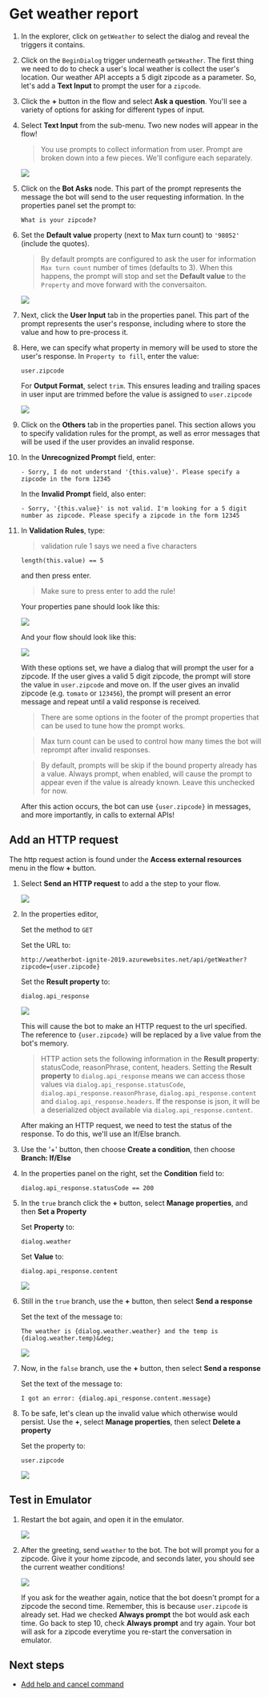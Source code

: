 # Get weather report

1. In the explorer, click on `getWeather` to select the dialog and reveal the triggers it contains.
2. Click on the `BeginDialog` trigger underneath `getWeather`. The first thing we need to do to check a user's local weather is collect the user's location. Our weather API accepts a 5 digit zipcode as a parameter. So, let's add a **Text Input** to prompt the user for a `zipcode`.
3. Click the **+** button in the flow and select **Ask a question**. You'll see a variety of options for asking for different types of input.
4. Select **Text Input** from the sub-menu. Two new nodes will appear in the flow!

   > You use prompts to collect information from user. Prompt are broken down into a few pieces. We'll configure each separately.

   ![](../media/tutorial-weatherbot/03/empty-prompt.png)

5. Click on the **Bot Asks** node. This part of the prompt represents the message the bot will send to the user requesting information. In the properties panel set the prompt to:

      `What is your zipcode?`

6. Set the **Default value** property (next to Max turn count) to `'98052'` (include the quotes). 

   > By default prompts are configured to ask the user for information `Max turn count` number of times (defaults to 3). When this happens, the prompt will stop and set the **Default value** to the `Property` and move forward with the conversaiton. 

   ![](../media/tutorial-weatherbot/03/zipcode-prompt.png)

7. Next, click the **User Input** tab in the properties panel. This part of the prompt represents the user's response, including where to store the value and how to pre-process it.

8. Here, we can specify what property in memory will be used to store the user's response. In `Property to fill`, enter the value:

      `user.zipcode`

   For **Output Format**, select `trim`. This ensures leading and trailing spaces in user input are trimmed before the value is assigned to `user.zipcode`

   ![](../media/tutorial-weatherbot/03/zipcode-answer.png)

9. Click on the **Others** tab in the properties panel. This section allows you to specify validation rules for the prompt, as well as error messages that will be used if the user provides an invalid response.

10. In the **Unrecognized Prompt** field, enter:
      
      `- Sorry, I do not understand '{this.value}'. Please specify a zipcode in the form 12345`

    In the **Invalid Prompt** field, also enter:

      `- Sorry, '{this.value}' is not valid. I'm looking for a 5 digit number as zipcode. Please specify a zipcode in the form 12345`

11. In **Validation Rules**, type:

    > validation rule 1 says we need a five characters

      `length(this.value) == 5`

    and then press enter.

    > Make sure to press enter to add the rule!

    Your properties pane should look like this:

    ![](../media/tutorial-weatherbot/03/zipcode-exceptions.png)

    And your flow should look like this:

    ![](../media/tutorial-weatherbot/03/zipcode-flow.png)

    With these options set, we have a dialog that will prompt the user for a zipcode. If the user gives a valid 5 digit zipcode, the prompt will store the value in `user.zipcode` and move on. If the user gives an invalid zipcode (e.g. `tomato` or `123456`), the prompt will present an error message and repeat until a valid response is received.

    > There are some options in the footer of the prompt properties that can be used to tune how the prompt works.

    > Max turn count can be used to control how many times the bot will reprompt after invalid responses.

    > By default, prompts will be skip if the bound property already has a value. Always prompt, when enabled, will cause the prompt to appear even if the value is already known. Leave this unchecked for now.

    After this action occurs, the bot can use `{user.zipcode}` in messages, and more importantly, in calls to external APIs!

## Add an HTTP request

The http request action is found under the **Access external resources** menu in the flow **+** button.

1. Select **Send an HTTP request** to add a the step to your flow.

   ![](../media/tutorial-weatherbot/03/http-step.png)

2. In the properties editor,

   Set the method to `GET`

   Set the URL to:    

      `http://weatherbot-ignite-2019.azurewebsites.net/api/getWeather?zipcode={user.zipcode}`

   Set the **Result property** to:

      `dialog.api_response`

   ![](../media/tutorial-weatherbot/03/http-props.png)

   This will cause the bot to make an HTTP request to the url specified. The reference to `{user.zipcode}` will be replaced by a live value from the bot's memory.

   > HTTP action sets the following information in the **Result property**: statusCode, reasonPhrase, content, headers. Setting the **Result property** to `dialog.api_response` means we can access those values via `dialog.api_response.statusCode`, `dialog.api_response.reasonPhrase`, `dialog.api_response.content` and `dialog.api_response.headers`. If the response is json, it will be a deserialized object available via `dialog.api_response.content`.

   After making an HTTP request, we need to test the status of the response. To do this, we'll use an If/Else branch.

3. Use the '+' button, then choose **Create a condition**, then choose  **Branch: If/Else**
4. In the properties panel on the right, set the **Condition** field to:

      `dialog.api_response.statusCode == 200`

5. In the `true` branch click the **+** button, select **Manage properties**, and then **Set a Property**

   Set **Property** to:
   
      `dialog.weather`

   Set **Value** to:

      `dialog.api_response.content`

   ![](../media/tutorial-weatherbot/03/set-property-condition.png)

6. Still in the `true` branch, use the **+** button, then select **Send a response**

   Set the text of the message to:
   
      `The weather is {dialog.weather.weather} and the temp is {dialog.weather.temp}&deg;`

   ![](../media/tutorial-weatherbot/03/ifelse.png)

7. Now, in the `false` branch, use the **+** button, then select **Send a response**

   Set the text of the message to:
   
      `I got an error: {dialog.api_response.content.message}`

8. To be safe, let's clean up the invalid value which otherwise would persist. Use the **+**, select **Manage properties**, then select **Delete a property**

   Set the property to:

      `user.zipcode`

   ![](../media/tutorial-weatherbot/03/ifelse2.png)


## Test in Emulator

1. Restart the bot again, and open it in the emulator.

   ![](../media/tutorial-weatherbot/02/restart-bot.gif)

2. After the greeting, send `weather` to the bot. The bot will prompt you for a zipcode. Give it your home zipcode, and seconds later, you should see the current weather conditions!

   ![](../media/tutorial-weatherbot/03/basic-weather.gif)

   If you ask for the weather again, notice that the bot doesn't prompt for a zipcode the second time. Remember, this is because `user.zipcode` is already set. Had we checked **Always prompt** the bot would ask each time. Go back to step 10, check **Always prompt** and try again. Your bot will ask for a zipcode everytime you re-start the conversation in emulator.

## Next steps
- [Add help and cancel command](./bot-tutorial-add-help.md)
